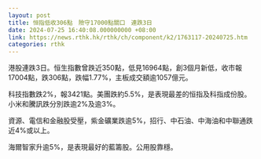 ```yaml
---
layout: post
title: 恒指低收306點　險守17000點關口　連跌3日
date: 2024-07-25 16:40:08.000000000 +08:00
link: https://news.rthk.hk/rthk/ch/component/k2/1763117-20240725.htm
categories: rthk
---
```


港股連跌3日。恒生指數曾跌近350點，低見16964點，創3個月新低，收市報17004點，跌306點，跌幅1.77%，主板成交額逾1057億元。

科技指數跌2%，報3421點。美團跌約5.5%，是表現最差的恒指及科指成份股。小米和騰訊跌分別跌逾2%及逾3%。

資源、電信和金融股受壓，紫金礦業跌逾5%，招行、中石油、中海油和中聯通跌近4%或以上。

海爾智家升逾5%，是表現最好的藍籌股。公用股靠穩。
